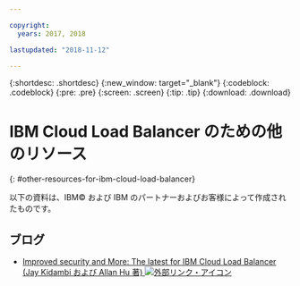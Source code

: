```yaml
---

copyright:
  years: 2017, 2018

lastupdated: "2018-11-12"

---
```


{:shortdesc: .shortdesc}
{:new_window: target="_blank"}
{:codeblock: .codeblock}
{:pre: .pre}
{:screen: .screen}
{:tip: .tip}
{:download: .download}

# IBM Cloud Load Balancer のための他のリソース
{: #other-resources-for-ibm-cloud-load-balancer}

以下の資料は、IBM© および IBM のパートナーおよびお客様によって作成されたものです。

## ブログ

 * [Improved security and More: The latest for IBM Cloud Load Balancer (Jay Kidambi および Allan Hu 著) ![外部リンク・アイコン](../../icons/launch-glyph.svg "外部リンク・アイコン")](https://www.ibm.com/blogs/bluemix/2018/04/updates-cloud-load-balancer/)
